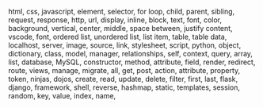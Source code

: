 html, css, javascript, element, selector, for loop, child, parent, sibling, request, response, http, url, display, inline, block, text, font, color, background, vertical, center, middle, space between, justify content, vscode, font, ordered list, unordered list, list item, table, table data, localhost, server, image, source, link, stylesheet, script, python, object, dictionary, class, model, manager, relationships, self, context, query, array, list, database, MySQL, constructor, method, attribute, field, render, redirect, route, views, manage, migrate, all, get, post, action, attribute, property, token, ninjas, dojos, create, read, update, delete, filter, first, last, flask, django, framework, shell, reverse, hashmap, static, templates, session, random, key, value, index, name, 